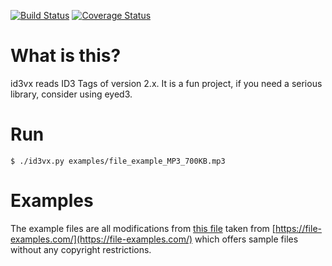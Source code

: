 [![Build Status][build-badge]][build-link]
[![Coverage Status][cov-badge]][cov-link]

# What is this?
id3vx reads ID3 Tags of version 2.x. It is a fun project, if you need a serious library, consider using eyed3.

# Run
```
$ ./id3vx.py examples/file_example_MP3_700KB.mp3
```

# Examples
The example files are all modifications from [this file](https://file-examples.com/wp-content/uploads/2017/11/file_example_MP3_700KB.mp3)  taken from [https://file-examples.com/](https://file-examples.com/) which offers sample files without any copyright restrictions. 

[build-badge]: https://travis-ci.org/suspectpart/id3vx.svg?branch=master
[build-link]: https://travis-ci.org/suspectpart/id3vx
[cov-badge]: https://coveralls.io/repos/github/suspectpart/id3vx/badge.svg?branch=master
[cov-link]: https://coveralls.io/github/suspectpart/id3vx?branch=master
